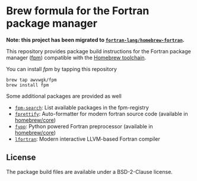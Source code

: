 # Brew formula for the Fortran package manager

**Note: this project has been migrated to [`fortran-lang/homebrew-fortran`](https://github.com/fortran-lang/homebrew-fortran).** 

This repository provides package build instructions for the Fortran package manager ([fpm](https://github.com/fortran-lang/fpm)) compatible with the [Homebrew toolchain](https://brew.sh).

You can install *fpm* by tapping this repository

```
brew tap awvwgk/fpm
brew install fpm
```

Some additional packages are provided as well

- [`fpm-search`](https://github.com/urbanjost/fpm-search): List available packages in the fpm-registry
- [`fprettify`](https://github.com/pseewald/fprettify): Auto-formatter for modern fortran source code (available in [homebrew/core](https://formulae.brew.sh/formula/fprettify))
- [`fypp`](https://fypp.readthedocs.org): Python powered Fortran preprocessor (available in [homebrew/core](https://formulae.brew.sh/formula/fypp))
- [`lfortran`](https://lfortran.org): Modern interactive LLVM-based Fortran compiler


## License

The package build files are available under a BSD-2-Clause license.
